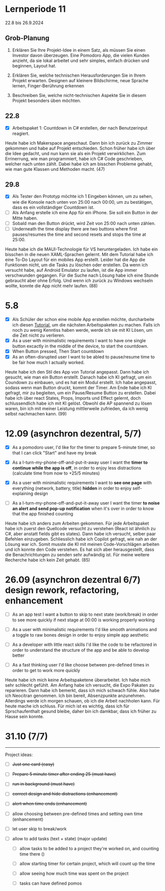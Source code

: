 # Lernperiode 11

22.8 bis 26.9.2024

## Grob-Planung

1. Erklären Sie Ihre Projekt-Idee in einem Satz, als müssen Sie einen Investor davon überzeugen.
   Eine Pomodoro App, die vielen Kunden anzieht, da sie lokal arbeitet und sehr simples, einfach drücken und beginnen, Layout hat.

2. Erklären Sie, welche technischen Herausforderungen Sie in Ihrem Projekt erwarten.
   Designen auf kleinere Bildschirme, neue Sprache lernen, Finger-Berührung erkennen

3. Beschreiben Sie, welche nicht-technischen Aspekte Sie in diesem Projekt besonders üben möchten.

## 22.8

- [x] Arbeitspaket 1: Countdown in C# erstellen, der nach Benutzerinput reagiert.

Heute habe ich Makerspace angeschaut. Dann bin ich zurück zu Zimmer gekommen und habe auf Projekt entschieden. Schon früher habe ich über die Idee gedacht, und nun kann sie als ein Projekt verwirklichen. Zum Errinerrung, wie man programmiert, habe ich C# Code geschrieben, welcher nach unten zählt. Dabei habe ich am bisschen Probleme gehabt, wie man gute Klassen und Methoden macht. (47)

## 29.8

- [x] Als Tester den Prototyp möchte ich 1 Eingeben können, um zu sehen, wie die Konsole nach unten von 25:00 nach 00:00, um zu bestätigen, dass es ein vollständiger Countdown ist.
- [ ] Als Anfang erstelle ich eine App für ein iPhone. Sie soll ein Button in der Mitte haben.
- [ ] Sobald man den Button drückt, wird Zeit von 25:00 nach unten zählen. 
- [ ] Underneath the time display there are two buttons where first pauses/resumes the time and second resets and stops the time at 25:00.

Heute habe ich die MAUI-Technologie für VS heruntergeladen. Ich habe ein bisschen in die neuen XAML-Sprachen gelernt. Mit dem Tutorial habe ich eine To-Do Layout für ein mobiles App erstellt. Leider hat die App die Funktionen nicht, um die Tasks zu löschen oder erstellen. Da wenn ich versucht habe, auf Android Emulator zu laufen, ist die App immer verschwunden gegangen. Für die Suche nach Lösung habe ich eine Stunde gebraucht aber ohne Erfolg. Und wenn ich zurück zu Windows wechseln wollte, konnte die App nicht mehr laufen. (88)

# 5.8

- [x] Als Schüler der schon eine mobile App erstellen möchte, durcharbeite ich diesen [Tutorial](https://www.youtube.com/watch?v=m1-bc53EGh8), um die nächsten Arbeitspaketen zu machen. Falls ich noch zu wenig Kenntiss haben werde, werde ich sie mit KI Lösen, um die Zeit nicht zu verlieren.
- [x] As a user with minimalistic requirements I want to have one single button excactly in the middle of the device, to start the countdown. 
- [x] When Button pressed, Then Start countdown
- [x] As an often-disrupted user I want to be abled to pause/resume time to be fair how much I actually worked.

Heute habe ich den Stil des App von Tutorial angepasst. Dann habe ich gesucht, wie man ein Button erstellt. Danach habe ich KI gefragt, um ein Coundown zu einbauen, und es hat ein Modul erstellt. Ich habe angepasst, sodass wenn man Button druckt, kommt der Timer. Am Ende habe ich KI gefragt, mir zu begleiten, um ein Pause/Resume Button zu erstellen. Dabei habe ich über react States, Props, Imports und Effect gelernt, doch schlussendlich habe ich mit KI gelöst. Obwohl die AP spannend zu lösen waren, bin ich mit meiner Leistung mittlerweile zufrieden, da ich wenig selbst nachmachen kann. (99)

# 12.09 (asynchron dezentral, 5/7)

- [x] As a pomodoro user, I'd like for the timer to prepare 5-minute timer, so that I can click "Start" and have my break

- [x] As a I-turn-my-phone-off-and-put-it-away user I want the **timer to continue while the app is off**, in order to enjoy less distractions (calculate time from now to +25/5 minutes)

- [x] As a user with minimalistic requirements I want to **see one page** with everything (network, battery, title) **hidden** in order to enjoy self-explaining design

- [ ] As a I-turn-my-phone-off-and-put-it-away user I want the timer **to noise an alert and send pop-up notification** when it's over in order to know that the app finished counting

Heute habe ich anders zum Arbeiten gekommen. Für jede Arbeitspaket habe ich zuerst den Quellcode versucht zu verstehen (React ist ähnlich zu C#, aber anstatt fields gibt es states). Dann habe ich versucht, selber paar Befehlen einzugeben. Schliesslich habe ich Copilot gefragt, wie nah an der Lösung war ich. Somit musste die KI mit meinen Code-Vorschlägen arbeiten und ich konnte den Code verstehen. Es hat sich aber herausgestellt, dass die Benachrichtungen zu senden sehr aufwändig ist. Für meine weitere Recherche habe ich kein Zeit gehabt. (85)

# 26.09 (asynchron dezentral 6/7) design rework, refactoring, enhancement

- [ ] As an app test I want a button to skip to next state (work/break) in order to see more quickly if next stage at 00:00 is working properly working

- [ ] As a user with minimalistic requirements I'd like smooth animations and a toggle to raw bones design in order to enjoy simple app aesthetic

- [ ] As a developer with little react skills I'd like the code to be refactored in order to understand the structure of the app and be able to develop better

- [ ] As a fast thinking user I'd like choose between pre-defined times in order to get to work more quickly

Heute habe ich mich keine Arbeitspaketene überarbeitet. Ich habe mich sehr schlecht gefühlt. Am Anfang habe ich versucht, die Expo Pakaten zu reparieren. Dann habe ich bemerkt, dass ich mich schwach fühle. Also habe ich Neocitran genommen.
Ich bin bereit, Absenzpunkte anzunehmen. Allerdings werde ich morgen schauen, ob ich die Arbeit nachholen kann. Für heute mache ich schluss.
Für mich ist es wichtig, dass ich für Sprschaufenthalt gesund bleibe, daher bin ich damkbar, dass ich früher zu Hause sein konnte.
# 31.10 (7/7)

----

Project ideas:

- [ ] ~~Just one card (easy)~~

- [ ] ~~Prepare 5 minute timer after ending 25 (must have)~~

- [ ] ~~run in background (must have)~~

- [ ] ~~correct design and hide distractions (enhancement)~~

- [ ] ~~alert when time ends (enhancement)~~

- [ ] allow choosing between pre-defined times and setting own time (enhancement)

- [ ] let user skip to break/work

- [ ] allow to add tasks (text + state) (major update)
  
  - [ ] allow tasks to be added to a project they're worked on, and counting time there ()
  
  - [ ] allow starting timer for certain project, which will count up the time
  
  - [ ] allow seeing how much time was spent on the project
  
  - [ ] tasks can have defined pomos
